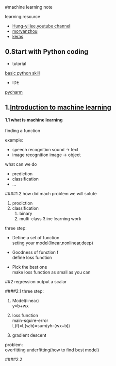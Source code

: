 #machine learning note

learning resource

* [Hung-yi lee](http://speech.ee.ntu.edu.tw/~tlkagk/courses.html),[youtube channel](https://www.youtube.com/channel/UC2ggjtuuWvxrHHHiaDH1dlQ)
* [morvanzhou](https://morvanzhou.github.io/)
* [keras](https://keras.io/zh/)

## 0.Start with Python coding
* tutorial

[basic python skill](https://www.youtube.com/playlist?list=PL6gx4Cwl9DGAcbMi1sH6oAMk4JHw91mC_)

* IDE 

[pycharm](https://www.jetbrains.com/pycharm/)

 
## 1.[Introduction to machine learning](https://www.youtube.com/watch?v=CXgbekl66jc)

#### 1.1 what is machine learning 
finding a function 

example:
* speech recognition    sound -> text
* image recognition     image -> object

what can we do 

* prediction
* classification
* ...

####1.2 how did mach
problem we will solute
1. prodiction
2. classification
    1) binary
    2) multi-class
3.ine learning work

three step:

* Define a set of function  
    seting your model(linear,nonlinear,deep)

* Goodness of function f  
    define loss function

* Pick the best one  
    make loss function as small as you can
    

##2 regression
output a scalar  

####2.1
three step:
1. Model(linear)  
y=b+wx

2. loss function  
main-squire-error  
L(f)=L(w,b)=sum(yh-(wx+b))

3. gradient descent

problem:  
overfitting underfitting(how to find best model)

####2.2

    
